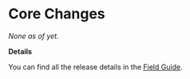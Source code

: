 # Core Changes

_None as of yet._

**Details**

You can find all the release details in the [Field Guide]().
